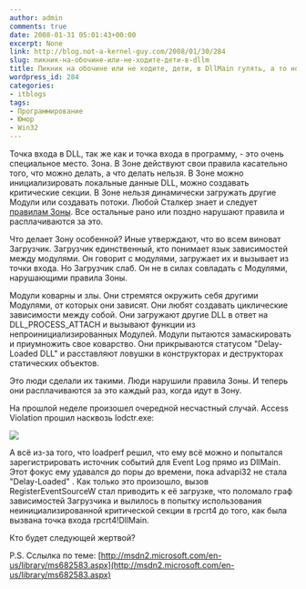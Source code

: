 ```yaml
---
author: admin
comments: true
date: 2008-01-31 05:01:43+00:00
excerpt: None
link: http://blog.not-a-kernel-guy.com/2008/01/30/284
slug: пикник-на-обочине-или-не-ходите-дети-в-dllm
title: Пикник на обочине или не ходите, дети, в DllMain гулять, а то ноги оторвёт.
wordpress_id: 284
categories:
- itblogs
tags:
- Программирование
- Юмор
- Win32
---
```


Точка входа в DLL, так же как и точка входа в программу, - это очень специальное место. Зона. В Зоне действуют свои правила касательно того, что можно делать, а что делать нельзя. В Зоне можно инициализировать локальные данные DLL, можно создавать критические секции. В Зоне нельзя динамически загружать другие Модули или создавать потоки. Любой Сталкер знает и следует [правилам Зоны](http://msdn2.microsoft.com/en-us/library/ms682583.aspx). Все остальные рано или поздно нарушают правила и расплачиваются за это.



  

Что делает Зону особенной? Иные утверждают, что во всем виноват Загрузчик. Загрузчик единственный, кто понимает язык зависимостей между модулями. Он говорит с модулями, загружает их и вызывает из точки входа. Но Загрузчик слаб. Он не в силах совладать с Модулями, нарушающими правила Зоны.

 

Модули коварны и злы. Они стремятся окружить себя другими Модулями, от которых они зависят. Они любят создавать циклические зависимости между собой. Они загружают другие DLL в ответ на DLL_PROCESS_ATTACH и вызывают функции из непроинициализированных Модулей. Модули пытаются замаскировать и приумножить свое коварство. Они прикрываются статусом "Delay-Loaded DLL" и расставляют ловушки в конструкторах и деструкторах статических объектов. 

 

Это люди сделали их такими. Люди нарушили правила Зоны. И теперь они расплачиваются за это каждый раз, когда идут в Зону.

 

На прошлой неделе произошел очередной несчастный случай. Access Violation прошил насквозь lodctr.exe:

 

![](http://blog.not-a-kernel-guy.com/wp-content/uploads/2008/01/delay_loading_stack.png)

 

А всё из-за того, что loadperf решил, что ему всё можно и попытался зарегистрировать источник событий для Event Log прямо из DllMain. Этот фокус ему удавался до поры до времени, пока advapi32 не стала "Delay-Loaded" . Как только это произошло, вызов RegisterEventSourceW стал приводить к её загрузке, что поломало граф зависимостей Загрузчика и вылилось в попытку использования неинициализированной критической секции в rpcrt4 до того, как была вызвана точка входа rpcrt4!DllMain.

 

Кто будет следующей жертвой?

 

P.S. Сслылка по теме: [http://msdn2.microsoft.com/en-us/library/ms682583.aspx](http://msdn2.microsoft.com/en-us/library/ms682583.aspx)
